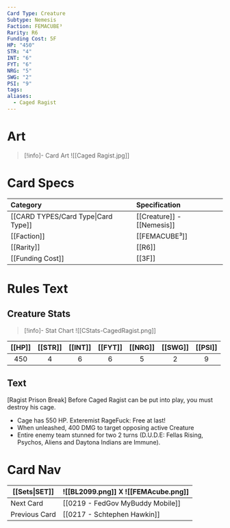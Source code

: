 ```yaml
---
Card Type: Creature
Subtype: Nemesis
Faction: FEMACUBE³
Rarity: R6
Funding Cost: 5F
HP: "450"
STR: "4"
INT: "6"
FYT: "6"
NRG: "5"
SWG: "2"
PSI: "9"
tags: 
aliases:
  - Caged Ragist
---
```

# Art

> [!info]- Card Art
> ![[Caged Ragist.jpg]]

# Card Specs

| Category | Specification| 
| :--- | :--- |
| [[CARD TYPES/Card Type\|Card Type]] | [[Creature]] - [[Nemesis]] |  
| [[Faction]] | [[FEMACUBE³]] |  
| [[Rarity]] | [[R6]] |  
| [[Funding Cost]] | [[3F]] |  

# Rules Text  

## Creature Stats

> [!info]- Stat Chart
> ![[CStats-CagedRagist.png]]

| [[HP]] | [[STR]] | [[INT]] | [[FYT]] | [[NRG]] | [[SWG]] | [[PSI]] |
|:------:|:-------:|:-------:|:-------:|:-------:|:-------:|:-------:|
|  450   |    4    |    6    |    6    |    5    |    2    |    9    | 

## Text

[Ragist Prison Break] 
Before Caged Ragist can be put into play, you must destroy his cage.
- Cage has 550 HP. Exteremist RageFuck: Free at last!
- When unleashed, 400 DMG to target opposing active Creature
- Entire enemy team stunned for two 2 turns (D.U.D.E: Fellas Rising, Psychos, Aliens and Daytona Indians are Immune).

# Card Nav

| [[Sets\|SET]] |  ![[BL2099.png]] 𐌢 ![[FEMAcube.png]] |
| --- | --- |
| Next Card | [[0219 - FedGov MyBuddy Mobile]] |
| Previous Card | [[0217 - Schtephen Hawkin]] |

